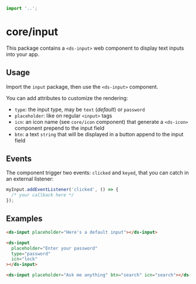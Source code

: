 ```js script
import '..';
```

# core/input

This package contains a `<ds-input>` web component to display text inputs into your app.

## Usage

Import the `input` package, then use the `<ds-input>` component.

You can add attributes to customize the rendering:

- `type`: the input type, may be `text` (_default_) or `password`
- `placeholder`: like on regular `<input>` tags
- `icn`: an icon name (see `core/icon` component) that generate a `<ds-icon>` component prepend to the input field
- `btn`: a text `string` that will be displayed in a button append to the input field

## Events

The component trigger two events: `clicked` and `keyed`, that you can catch in an external listener:

```js
myInput.addEventListener('clicked', () => {
  /* your callback here */
});
```

## Examples

```html preview-story
<ds-input placeholder="Here's a default input"></ds-input>
```

```html preview-story
<ds-input
  placeholder="Enter your password"
  type="password"
  icn="lock"
></ds-input>
```

```html preview-story
<ds-input placeholder="Ask me anything" btn="search" icn="search"></ds-input>
```
